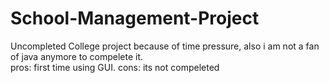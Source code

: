 # School-Management-Project
Uncompleted College project because of time pressure, also i am not a fan of java anymore to compelete it.<br>
pros: first time using GUI.
cons: its not compeleted 

